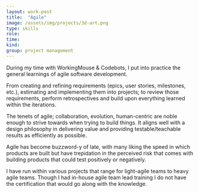 ```yaml
---
layout: work-post
title:  "Agile"
image: /assets/img/projects/3d-art.png
type: skills
role:
time: 
kind: 
group: project management
---
```


During my time with WorkingMouse & Codebots, I put into practice the general learnings of agile software development.

From creating and refining requirements (epics, user stories, milestones, etc.), estimating and implementing them into projects; to review those requirements, perform retrospectives and build upon everything learned within the iterations.

The tenets of agile; collaboration, evolution, human-centric are noble enough to strive towards when trying to build things. It aligns well with a design philosophy in delivering value and providing testable/teachable results as efficiently as possible.

Agile has become buzzword-y of late, with many liking the speed in which products are built but have trepidation in the perceived risk that comes with building products that could test positively or negatively.  

I have run within various projects that range for light-agile teams to heavy agile teams. Though I had in-house agile team lead training I do not have the certification that would go along with the knowledge.

